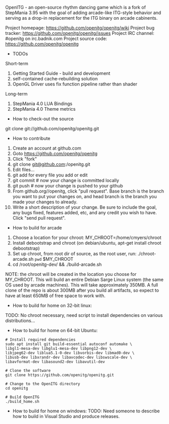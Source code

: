 
OpenITG - an open-source rhythm dancing game which is a fork of StepMania 3.95
with the goal of adding arcade-like ITG-style behavior and serving as a drop-in
replacement for the ITG binary on arcade cabinents.

Project homepage: https://github.com/openitg/openitg/wiki
Project bug tracker: https://github.com/openitg/openitg/issues
Project IRC channel: #openitg on irc.badnik.com
Project source code: https://github.com/openitg/openitg

* TODOs

Short-term
1. Getting Started Guide - build and development
2. self-contained cache-rebuilding solution
3. OpenGL Driver uses fix function pipeline rather than shader

Long-term
1. StepMania 4.0 LUA Bindings
2. StepMania 4.0 Theme metrics


* How to check-out the source

git clone git://github.com/openitg/openitg.git

* How to contribute

1. Create an account at github.com
2. Goto https://github.com/openitg/openitg
3. Click "fork"
4. git clone git@github.com:<username>/openitg.git
5. Edit files...
6. git add <filename> for every file you add or edit
7. git commit # now your change is committed locally
8. git push # now your change is pushed to your github
9. From github.org/<username>/openitg, click "pull request".  Base branch is the
branch you want to put your changes on, and head branch is the branch you made
your changes to already.
10. Write a short description of your change.  Be sure to include the goal, any
bugs fixed, features added, etc, and any credit you wish to have.  Click "send
pull request".

* How to build for arcade

1. Choose a location for your chroot:  MY_CHROOT=/home/cmyers/chroot
2. Install debootstrap and chroot (on debian/ubuntu, apt-get install chroot debootstrap)
3. Set up chroot, from root dir of source, as the root user, run: ./chroot-arcade.sh `pwd` $MY_CHROOT
4. cd /root/openitg-dev/ && ./build-arcade.sh

NOTE: the chroot will be created in the location you choose for MY_CHROOT.  This
will build an entire Debian Sarge Linux system (the same OS used by arcade
machines).  This will take approximately 350MB.  A full clone of the repo is
about 300MB after you build all artifacts, so expect to have at least 650MB of
free space to work with.

* How to build for home on 32-bit linux:

TODO: No chroot necessary, need script to install dependencies on various
distributions...

* How to build for home on 64-bit Ubuntu:
```shell
# Install required dependencies
sudo apt install git build-essential autoconf automake \
libgl1-mesa-dev libglu1-mesa-dev libpng12-dev \
libjpeg62-dev liblua5.1-0-dev libvorbis-dev libmad0-dev \
libusb-dev libxrandr-dev libavcodec-dev libswscale-dev \
libavformat-dev libasound2-dev libavutil-dev

# Clone the software
git clone https://github.com/openitg/openitg.git

# Change to the OpenITG directory
cd openitg

# Build OpenITG
./build_home.sh
```


* How to build for home on windows:
TODO: Need someone to describe how to build in Visual Studio and produce
releases.

